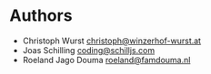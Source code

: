 <!--
  - SPDX-FileCopyrightText: 2024 Nextcloud GmbH and Nextcloud contributors
  - SPDX-License-Identifier: AGPL-3.0-or-later
-->
# Authors

- Christoph Wurst <christoph@winzerhof-wurst.at>
- Joas Schilling <coding@schilljs.com>
- Roeland Jago Douma <roeland@famdouma.nl>

